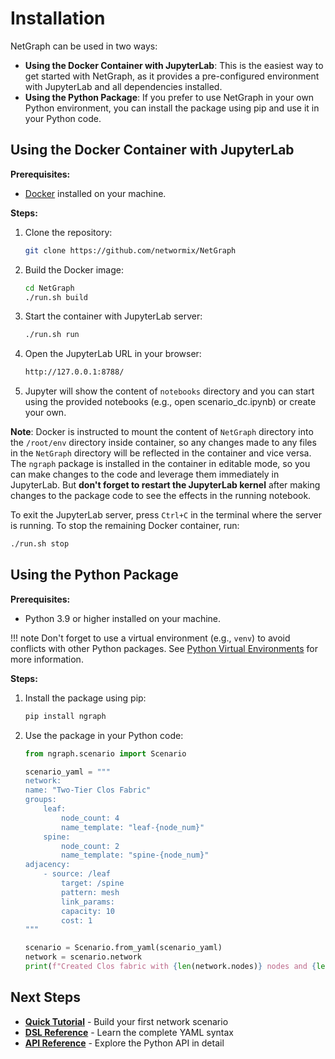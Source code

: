 # Installation

NetGraph can be used in two ways:

- **Using the Docker Container with JupyterLab**: This is the easiest way to get started with NetGraph, as it provides a pre-configured environment with JupyterLab and all dependencies installed.
- **Using the Python Package**: If you prefer to use NetGraph in your own Python environment, you can install the package using pip and use it in your Python code.

## Using the Docker Container with JupyterLab

**Prerequisites:**

- [Docker](https://docs.docker.com/get-docker/) installed on your machine.

**Steps:**

1. Clone the repository:

    ```bash
    git clone https://github.com/networmix/NetGraph
    ```

2. Build the Docker image:

    ```bash
    cd NetGraph
    ./run.sh build
    ```

3. Start the container with JupyterLab server:

    ```bash
    ./run.sh run
    ```

4. Open the JupyterLab URL in your browser:

    ```bash
    http://127.0.0.1:8788/
    ```

5. Jupyter will show the content of `notebooks` directory and you can start using the provided notebooks (e.g., open scenario_dc.ipynb) or create your own.

**Note**: Docker is instructed to mount the content of `NetGraph` directory into the `/root/env` directory inside container, so any changes made to any files in the `NetGraph` directory will be reflected in the container and vice versa. The `ngraph` package is installed in the container in editable mode, so you can make changes to the code and leverage them immediately in JupyterLab. But **don't forget to restart the JupyterLab kernel** after making changes to the package code to see the effects in the running notebook.

To exit the JupyterLab server, press `Ctrl+C` in the terminal where the server is running. To stop the remaining Docker container, run:

```bash
./run.sh stop
```

## Using the Python Package

**Prerequisites:**

- Python 3.9 or higher installed on your machine.

!!! note
    Don't forget to use a virtual environment (e.g., `venv`) to avoid conflicts with other Python packages. See [Python Virtual Environments](https://docs.python.org/3/library/venv.html) for more information.

**Steps:**

1. Install the package using pip:

    ```bash
    pip install ngraph
    ```

2. Use the package in your Python code:

    ```python
    from ngraph.scenario import Scenario

    scenario_yaml = """
    network:
    name: "Two-Tier Clos Fabric"
    groups:
        leaf:
            node_count: 4
            name_template: "leaf-{node_num}"
        spine:
            node_count: 2
            name_template: "spine-{node_num}"
    adjacency:
        - source: /leaf
            target: /spine
            pattern: mesh
            link_params:
            capacity: 10
            cost: 1
    """

    scenario = Scenario.from_yaml(scenario_yaml)
    network = scenario.network
    print(f"Created Clos fabric with {len(network.nodes)} nodes and {len(network.links)} links")
    ```

## Next Steps

- **[Quick Tutorial](tutorial.md)** - Build your first network scenario
- **[DSL Reference](../reference/dsl.md)** - Learn the complete YAML syntax
- **[API Reference](../reference/api.md)** - Explore the Python API in detail
